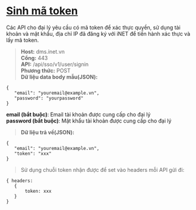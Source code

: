 # [Sinh mã token](#Authentication)
Các API cho đại lý yêu cầu có mã token để xác thực quyền, sử dụng tài khoản và mật khẩu, địa chỉ IP đã đăng ký với iNET để tiến hành xác thực và lấy mã token.  

> **Host:** dms.inet.vn  
> **Cổng:** 443  
> **API:** /api/sso/v1/user/signin  
> **Phương thức:** POST  
> **Dữ liệu data body mẫu(JSON):**   
```
{
   "email": "youremail@example.vn",
   "password": "yourpassword"
}
```
**email (bắt buộc)**: Email tài khoản được cung cấp cho đại lý  
**password (bắt buộc)**: Mật khẩu tài khoản được cung cấp cho đại lý

> **Dữ liệu trả về(JSON):**   
```
{
   "email": "youremail@example.vn",
   "token": "xxx"
}
```
> Sử dụng chuỗi token nhận được để set vào headers mỗi API gửi đi:  
```
{ headers: 
   {
       token: xxx
   }
}
```
